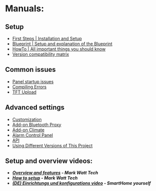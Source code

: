 # Manuals:
## Setup
- [First Steps | Installation and Setup](install.md)
- [Blueprint | Setup and explanation of the Blueprint](blueprint.md)
- [HowTo | All important things you should know](howto.md)
- [Version compatibility matrix](version_compatibility.md)

## Common issues
- [Panel startup issues](error_initializing.md)
- [Compiling Errors](error_compiling.md)
- [TFT Upload](tft_upload.md)

## Advanced settings
- [Customization](customization.md)
- [Add-on Bluetooth Proxy](addon_bluetooth_proxy.md)
- [Add-on Climate](addon_climate.md)
- [Alarm Control Panel](alarm.md)
- [API](api.md)
- [Using Different Versions of This Project](different_version.md)

## Setup and overview videos:
- **_[Overview and features](https://www.youtube.com/watch?v=b7vW4YtUaTs) - Mark Watt Tech_**
- **_[How to setup](https://www.youtube.com/watch?v=jpSTA_ILB8g) - Mark Watt Tech_**
- **_[(DE) Einrichtungs und konfigurations video](https://www.youtube.com/watch?v=3afPFg6kUdc) - SmartHome yourself_**
